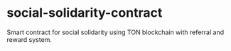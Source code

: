 # social-solidarity-contract
Smart contract for social solidarity using TON blockchain with referral and reward system.
